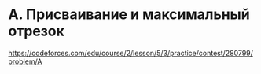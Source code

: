 # A. Присваивание и максимальный отрезок

https://codeforces.com/edu/course/2/lesson/5/3/practice/contest/280799/problem/A
